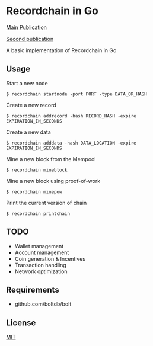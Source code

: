 
# Recordchain in Go
[Main Publication](https://ieeexplore.ieee.org/abstract/document/9738809)

[Second publication](https://www.mdpi.com/1424-8220/23/21/8762)

A basic implementation of Recordchain in Go

## Usage
Start a new node
```
$ recordchain startnode -port PORT -type DATA_OR_HASH
```

Create a new record
```
$ recordchain addrecord -hash RECORD_HASH -expire EXPIRATION_IN_SECONDS
```

Create a new data
```
$ recordchain adddata -hash DATA_LOCATION -expire EXPIRATION_IN_SECONDS
```

Mine a new block from the Mempool
```
$ recordchain mineblock 
```

Mine a new block using proof-of-work
```
$ recordchain minepow 
```

Print the current version of chain
```
$ recordchain printchain 
```


## TODO
- Wallet management
- Account management
- Coin generation & Incentives
- Transaction handling
- Network optimization


## Requirements
- github.com/boltdb/bolt


## License
[MIT](https://choosealicense.com/licenses/mit/)